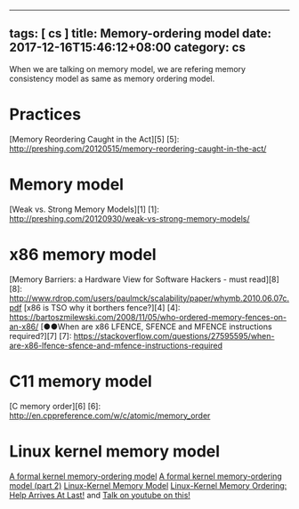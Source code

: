 ---
tags: [ cs ] 
title: Memory-ordering model
date: 2017-12-16T15:46:12+08:00 
category: cs
--

When we are talking on memory model, we are refering memory consistency model as same as memory ordering model.

# Practices
[Memory Reordering Caught in the Act][5]
[5]: http://preshing.com/20120515/memory-reordering-caught-in-the-act/

# Memory model
[Weak vs. Strong Memory Models][1]
[1]: http://preshing.com/20120930/weak-vs-strong-memory-models/

# x86 memory model
[Memory Barriers: a Hardware View for Software Hackers - must read][8]
[8]: http://www.rdrop.com/users/paulmck/scalability/paper/whymb.2010.06.07c.pdf
[x86 is TSO why it borthers fence?][4]
[4]: https://bartoszmilewski.com/2008/11/05/who-ordered-memory-fences-on-an-x86/
[●●When are x86 LFENCE, SFENCE and MFENCE instructions required?][7]
[7]: https://stackoverflow.com/questions/27595595/when-are-x86-lfence-sfence-and-mfence-instructions-required

# C11 memory model
[C memory order][6]
[6]: http://en.cppreference.com/w/c/atomic/memory_order

# Linux kernel memory model
[A formal kernel memory-ordering model][12]
[A formal kernel memory-ordering model (part 2)][16]
[Linux-Kernel Memory Model][13]
[Linux-Kernel Memory Ordering: Help Arrives At Last!][14] and [Talk on youtube on this!][15]

[12]: https://lwn.net/Articles/718628/
[13]: http://www.open-std.org/jtc1/sc22/wg21/docs/papers/2015/n4374.html
[14]: http://events.linuxfoundation.org/sites/events/files/slides/LinuxMM.2016.09.19a.LCE_.pdf
[15]: https://www.youtube.com/watch?v=ULFytshTvIY
[16]: https://lwn.net/Articles/720550/


